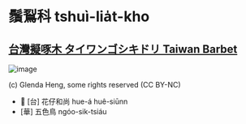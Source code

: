 # 鬚鴷科 tshuì-lia̍t-kho

## [台灣擬啄木 タイワンゴシキドリ Taiwan Barbet](https://ebird.org/species/taibar2)

![image](https://inaturalist-open-data.s3.amazonaws.com/photos/175905452/medium.jpg)

<p className="image-caption">
(c) Glenda Heng, some rights reserved (CC BY-NC)
</p>

- 🎯 [台] 花仔和尚 hue-á huê-siūnn
- [華] 五色鳥 ngóo-sik-tsiáu
